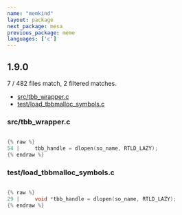 ```yaml
---
name: "memkind"
layout: package
next_package: mesa
previous_package: meme
languages: ['c']
---
```

## 1.9.0
7 / 482 files match, 2 filtered matches.

 - [src/tbb_wrapper.c](#srctbb_wrapperc)
 - [test/load_tbbmalloc_symbols.c](#testload_tbbmalloc_symbolsc)

### src/tbb_wrapper.c

```c

{% raw %}
54 |     tbb_handle = dlopen(so_name, RTLD_LAZY);
{% endraw %}

```
### test/load_tbbmalloc_symbols.c

```c

{% raw %}
29 |     void *tbb_handle = dlopen(so_name, RTLD_LAZY);
{% endraw %}

```